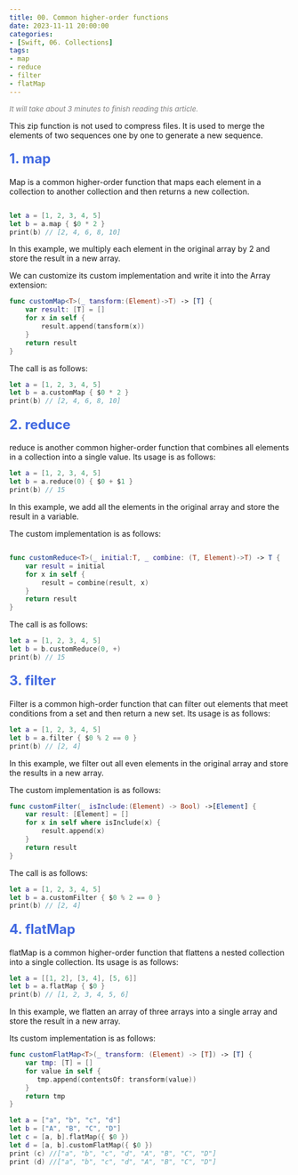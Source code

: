 ```yaml
---
title: 00. Common higher-order functions
date: 2023-11-11 20:00:00
categories: 
- [Swift, 06. Collections]
tags:
- map
- reduce
- filter
- flatMap
---
```


<font color=gray size=2>*It will take about 3 minutes to finish reading this article.*</font>

This zip function is not used to compress files. It is used to merge the elements of two sequences one by one to generate a new sequence.

#### <font size=5 color=#4169E1>1. map</font> 

Map is a common higher-order function that maps each element in a collection to another collection and then returns a new collection.

```Swift

let a = [1, 2, 3, 4, 5]
let b = a.map { $0 * 2 }
print(b) // [2, 4, 6, 8, 10]

```

In this example, we multiply each element in the original array by 2 and store the result in a new array.

We can customize its custom implementation and write it into the Array extension:

```Swift
func customMap<T>(_ tansform:(Element)->T) -> [T] {
    var result: [T] = []
    for x in self {
        result.append(tansform(x))
    }
    return result
}
```

The call is as follows:

```Swift
let a = [1, 2, 3, 4, 5]
let b = a.customMap { $0 * 2 }
print(b) // [2, 4, 6, 8, 10]

```

#### <font size=5 color=#4169E1>2. reduce</font> 

reduce is another common higher-order function that combines all elements in a collection into a single value. Its usage is as follows:

```Swift
let a = [1, 2, 3, 4, 5]
let b = a.reduce(0) { $0 + $1 }
print(b) // 15

```
In this example, we add all the elements in the original array and store the result in a variable.

The custom implementation is as follows:

```Swift

func customReduce<T>(_ initial:T, _ combine: (T, Element)->T) -> T {
    var result = initial
    for x in self {
        result = combine(result, x)
    }
    return result
}

```
The call is as follows:

```Swift
let a = [1, 2, 3, 4, 5]
let b = b.customReduce(0, +)
print(b) // 15

```

#### <font size=5 color=#4169E1>3. filter</font> 

Filter is a common high-order function that can filter out elements that meet conditions from a set and then return a new set. Its usage is as follows:

```Swift
let a = [1, 2, 3, 4, 5]
let b = a.filter { $0 % 2 == 0 }
print(b) // [2, 4]

```

In this example, we filter out all even elements in the original array and store the results in a new array.

The custom implementation is as follows:

```Swift
func customFilter(_ isInclude:(Element) -> Bool) ->[Element] {
    var result: [Element] = []
    for x in self where isInclude(x) {
        result.append(x)
    }
    return result
}

```

The call is as follows:

```Swift
let a = [1, 2, 3, 4, 5]
let b = a.customFilter { $0 % 2 == 0 }
print(b) // [2, 4]

```

#### <font size=5 color=#4169E1>4. flatMap</font> 

flatMap is a common higher-order function that flattens a nested collection into a single collection. Its usage is as follows:

```Swift
let a = [[1, 2], [3, 4], [5, 6]]
let b = a.flatMap { $0 }
print(b) // [1, 2, 3, 4, 5, 6]

```

In this example, we flatten an array of three arrays into a single array and store the result in a new array.

Its custom implementation is as follows:

```Swift
func customFlatMap<T>(_ transform: (Element) -> [T]) -> [T] {
    var tmp: [T] = []
    for value in self {
       tmp.append(contentsOf: transform(value))
    }
    return tmp
}

```

```Swift
let a = ["a", "b", "c", "d"]
let b = ["A", "B", "C", "D"]
let c = [a, b].flatMap({ $0 })
let d = [a, b].customFlatMap({ $0 })
print (c) //["a", "b", "c", "d", "A", "B", "C", "D"]
print (d) //["a", "b", "c", "d", "A", "B", "C", "D"]
```